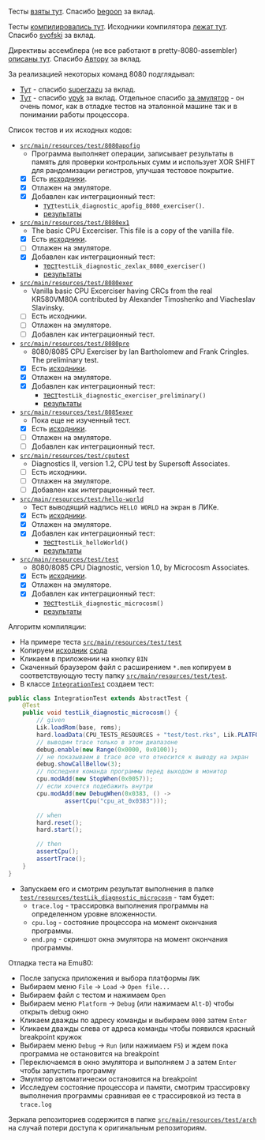 Тесты [взяты тут](https://github.com/begoon/i8080-core). 
Спасибо [begoon](https://github.com/begoon) за вклад. 

Тесты [компилировались тут](https://svofski.github.io/pretty-8080-assembler). 
Исходники компилятора [лежат тут](https://github.com/svofski/pretty-8080-assembler). 
Спасибо [svofski](https://github.com/svofski) за вклад.

Директивы ассемблера (не все работают в pretty-8080-assembler) 
[описаны тут](https://pasmo.speccy.org/pasmodoc.html). 
Спасибо [Автору](mailto:julian.notfound@gmail.com) за вклад.

За реализацией некоторых команд 8080 подглядывал:
* [Тут](https://github.com/superzazu/8080) - 
  спасибо [superzazu](https://github.com/superzazu/8080) за вклад.
* [Тут](https://github.com/vpyk/emu80v4/blob/master/src/Cpu8080.cpp) - 
  спасибо [vpyk](https://github.com/vpyk) за вклад. 
  Отдельное спасибо [за эмулятор](https://emu80.org/distr/) - он очень помог,
  как в отладке тестов на эталонной машине так и в понимании работы процессора.  
 
Список тестов и их исходных кодов:
- [`src/main/resources/test/8080apofig`](../../../../src/main/resources/test/8080apofig)
  * Программа выполняет операции, записывает результаты в память для проверки контрольных сумм и использует 
    XOR SHIFT для рандомизации регистров, улучшая тестовое покрытие.
  * [x] Есть [исходники](../../../../src/main/resources/test/8080apofig/8080apofig.asm).
  * [x] Отлажен на эмуляторе.
  * [x] Добавлен как интеграционный тест:
    + [тут](../../../../src/test/java/spec/IntegrationTest.java)`testLik_diagnostic_apofig_8080_exerciser()`.
    + [результаты](../../../../src/test/resources/testLik_diagnostic_apofig_8080_exerciser)

- [`src/main/resources/test/8080ex1`](../../../../src/main/resources/test/8080ex1)
  * The basic CPU Excerciser. This file is a copy of the vanilla file.
  * [x] Есть [исходники](../../../../src/main/resources/test/8080ex1/8080ex1.asm).
  * [ ] Отлажен на эмуляторе.
  * [x] Добавлен как интеграционный тест:
    + [тест](../../../../src/test/java/spec/IntegrationTest.java)`testLik_diagnostic_zexlax_8080_exerciser()`
    + [результаты](../../../../src/test/resources/testLik_diagnostic_zexlax_8080_exerciser)
   
- [`src/main/resources/test/8080exer`](../../../../src/main/resources/test/8080exer)
  * Vanilla basic CPU Excerciser having CRCs from the real KR580VM80A
    contributed by Alexander Timoshenko and Viacheslav Slavinsky.
  * [ ] Есть исходники.
  * [ ] Отлажен на эмуляторе.
  * [ ] Добавлен как интеграционный тест.
  
- [`src/main/resources/test/8080pre`](../../../../src/main/resources/test/8080pre)
  * 8080/8085 CPU Exerciser by Ian Bartholomew and Frank Cringles.
    The preliminary test.
  * [x] Есть [исходники](../../../../src/main/resources/test/8080pre/8080pre.asm).
  * [x] Отлажен на эмуляторе.
  * [x] Добавлен как интеграционный тест:
    + [тест](../../../../src/test/java/spec/IntegrationTest.java)`testLik_diagnostic_exerciser_preliminary()`
    + [результаты](../../../../src/test/resources/testLik_diagnostic_exerciser_preliminary)
  
- [`src/main/resources/test/8085exer`](../../../../src/main/resources/test/8085exer)
  * Пока еще не изученный тест.
  * [x] Есть [исходники](../../../../src/main/resources/test/8085exer/8085EXER.MAC).
  * [ ] Отлажен на эмуляторе.
  * [ ] Добавлен как интеграционный тест.
  
- [`src/main/resources/test/cputest`](../../../../src/main/resources/test/cputest)
  * Diagnostics II, version 1.2, CPU test by Supersoft Associates.
  * [ ] Есть исходники.
  * [ ] Отлажен на эмуляторе.
  * [ ] Добавлен как интеграционный тест.
  
- [`src/main/resources/test/hello-world`](../../../../src/main/resources/test/hello-world)
  * Тест выводящий надпись `HELLO WORLD` на экран в ЛИКе.
  * [x] Есть [исходники](../../../../src/main/resources/test/hello-world/hello-world.asm).
  * [x] Отлажен на эмуляторе.
  * [x] Добавлен как интеграционный тест:
    + [тест](../../../../src/test/java/spec/IntegrationTest.java)`testLik_helloWorld()`
    + [результаты](../../../../src/test/resources/testLik_helloWorld)
  
- [`src/main/resources/test/test`](../../../../src/main/resources/test/test)
  * 8080/8085 CPU Diagnostic, version 1.0, by Microcosm Associates.
  * [x] Есть [исходники](../../../../src/main/resources/test/test/test.asm).
  * [x] Отлажен на эмуляторе.
  * [x] Добавлен как интеграционный тест:
    + [тест](../../../../src/test/java/spec/IntegrationTest.java)`testLik_diagnostic_microcosm()`
    + [результаты](../../../../src/test/resources/testLik_diagnostic_microcosm)

Алгоритм компиляции:
- На примере теста [`src/main/resources/test/test`](../../../../src/main/resources/test/test)
- Копируем [исходник](../../../../src/main/resources/test/test/test.asm) 
  [сюда](https://svofski.github.io/pretty-8080-assembler/)
- Кликаем в приложении на кнопку `BIN`
- Скаченный браузером файл с расширением `*.mem` копируем в соответствующую 
  тесту папку [`src/main/resources/test/test`](../../../../src/main/resources/test/test).
- В классе [`IntegrationTest`](../../../../src/test/java/spec/IntegrationTest.java) создаем тест:
```java
public class IntegrationTest extends AbstractTest {
    @Test
    public void testLik_diagnostic_microcosm() {
        // given
        Lik.loadRom(base, roms);
        hard.loadData(CPU_TESTS_RESOURCES + "test/test.rks", Lik.PLATFORM);
        // выводим trace только в этом диапазоне
        debug.enable(new Range(0x0000, 0x0100));
        // не показываем в trace все что относится к выводу на экран
        debug.showCallBellow(3);
        // последняя команда программы перед выходом в монитор
        cpu.modAdd(new StopWhen(0x0057));
        // если хочется подебажить внутри
        cpu.modAdd(new DebugWhen(0x0383, () ->
                assertCpu("cpu_at_0x0383")));

        // when
        hard.reset();
        hard.start();

        // then
        assertCpu();
        assertTrace();
    }
}
```
- Запускаем его и смотрим результат выполнения в папке 
  [`test/resources/testLik_diagnostic_microcosm`](../../../../src/test/resources/testLik_diagnostic_microcosm) - там будет:
  * `trace.log` - трассировка выполнения программы на определенном уровне вложенности.
  * `cpu.log` - состояние процессора на момент окончания программы.
  * `end.png` - скриншот окна эмулятора на момент окончания программы.

Отладка теста на Emu80:
+ После запуска приложения и выбора платформы `ЛИК`
+ Выбираем меню `File` -> `Load` -> `Open file...`
+ Выбираем файл с тестом и нажимаем `Open`
+ Выбираем меню `Platform` -> `Debug` (или нажимаем `Alt-D`) чтобы открыть debug окно
+ Кликаем дважды по адресу команды и выбираем `0000` затем `Enter`
+ Кликаем дважды слева от адреса команды чтобы появился красный breakpoint кружок
+ Выбираем меню `Debug` -> `Run` (или нажимаем `F5`) и ждем пока программа не остановится на breakpoint
+ Переключаемся в окно эмулятора и выполняем `J` а затем `Enter` чтобы запустить программу
+ Эмулятор автоматически остановится на breakpoint
+ Исследуем состояние процессора и памяти, смотрим трассировку выполнения программы сравнивая 
  ее с трассировкой из теста в `trace.log`

Зеркала репозиториев содержится в папке [`src/main/resources/test/arch`](../../../../src/main/resources/test/arch) 
на случай потери доступа к оригинальным репозиториям.

